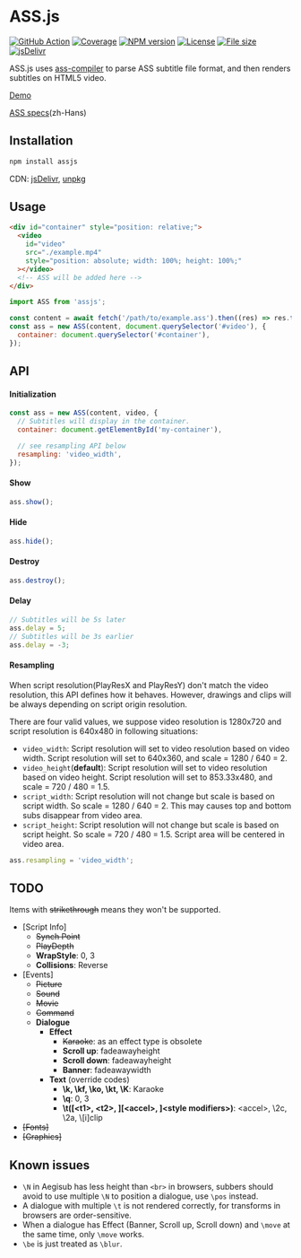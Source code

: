 # ASS.js

[![GitHub Action](https://github.com/weizhenye/ASS/workflows/CI/badge.svg)](https://github.com/weizhenye/ASS/actions)
[![Coverage](https://badgen.net/codecov/c/github/weizhenye/ASS?icon=codecov)](https://codecov.io/gh/weizhenye/ASS)
[![NPM version](https://badgen.net/npm/v/assjs?icon=npm)](https://www.npmjs.com/package/assjs)
[![License](https://badgen.net/npm/license/assjs?icon=https://api.iconify.design/octicon:law.svg?color=white)](https://github.com/weizhenye/assjs/blob/master/LICENSE)
[![File size](https://badgen.net/bundlephobia/minzip/assjs?icon=https://api.iconify.design/ant-design:file-zip-outline.svg?color=white)](https://bundlephobia.com/result?p=assjs)
[![jsDelivr](https://badgen.net/jsdelivr/hits/npm/assjs?icon=https://api.iconify.design/simple-icons:jsdelivr.svg?color=white)](https://www.jsdelivr.com/package/npm/assjs)

ASS.js uses [ass-compiler](https://github.com/weizhenye/ass-compiler) to parse ASS subtitle file format, and then renders subtitles on HTML5 video.

[Demo](https://ass.js.org/)

[ASS specs](https://github.com/weizhenye/ASS/wiki/ASS-%E5%AD%97%E5%B9%95%E6%A0%BC%E5%BC%8F%E8%A7%84%E8%8C%83)(zh-Hans)

## Installation

```bash
npm install assjs
```

CDN: [jsDelivr](https://www.jsdelivr.com/package/npm/assjs), [unpkg](https://unpkg.com/assjs/)

## Usage

```html
<div id="container" style="position: relative;">
  <video
    id="video"
    src="./example.mp4"
    style="position: absolute; width: 100%; height: 100%;"
  ></video>
  <!-- ASS will be added here -->
</div>
```

```js
import ASS from 'assjs';

const content = await fetch('/path/to/example.ass').then((res) => res.text());
const ass = new ASS(content, document.querySelector('#video'), {
  container: document.querySelector('#container'),
});
```

## API

#### Initialization

```js
const ass = new ASS(content, video, {
  // Subtitles will display in the container.
  container: document.getElementById('my-container'),

  // see resampling API below
  resampling: 'video_width',
});
```

#### Show

```js
ass.show();
```

#### Hide

```js
ass.hide();
```

#### Destroy

```js
ass.destroy();
```

#### Delay

```js
// Subtitles will be 5s later
ass.delay = 5;
// Subtitles will be 3s earlier
ass.delay = -3;
```

#### Resampling

When script resolution(PlayResX and PlayResY) don't match the video resolution, this API defines how it behaves. However, drawings and clips will be always depending on script origin resolution.

There are four valid values, we suppose video resolution is 1280x720 and script resolution is 640x480 in following situations:
* `video_width`: Script resolution will set to video resolution based on video width. Script resolution will set to 640x360, and scale = 1280 / 640 = 2.
* `video_height`(__default__): Script resolution will set to video resolution based on video height. Script resolution will set to 853.33x480, and scale = 720 / 480 = 1.5.
* `script_width`: Script resolution will not change but scale is based on script width. So scale = 1280 / 640 = 2. This may causes top and bottom subs disappear from video area.
* `script_height`: Script resolution will not change but scale is based on script height. So scale = 720 / 480 = 1.5. Script area will be centered in video area.

```js
ass.resampling = 'video_width';
```

## TODO

Items with <del>strikethrough</del> means they won't be supported.

* [Script Info]
  * ~~Synch Point~~
  * ~~PlayDepth~~
  * __WrapStyle__: 0, 3
  * __Collisions__: Reverse
* [Events]
  * ~~Picture~~
  * ~~Sound~~
  * ~~Movie~~
  * ~~Command~~
  * __Dialogue__
    + __Effect__
      - ~~Karaoke~~: as an effect type is obsolete
      - __Scroll up__: fadeawayheight
      - __Scroll down__: fadeawayheight
      - __Banner__: fadeawaywidth
    + __Text__ (override codes)
      - __\k, \kf, \ko, \kt, \K__: Karaoke
      - __\q__: 0, 3
      - __\t([&lt;t1&gt;, &lt;t2&gt;, ][&lt;accel&gt;, ]&lt;style modifiers&gt;)__: &lt;accel&gt;, \2c, \2a, \\[i]clip
* ~~[Fonts]~~
* ~~[Graphics]~~

## Known issues

* `\N` in Aegisub has less height than `<br>` in browsers, subbers should avoid to use multiple `\N` to position a dialogue, use `\pos` instead.
* A dialogue with multiple `\t` is not rendered correctly, for transforms in browsers are order-sensitive.
* When a dialogue has Effect (Banner, Scroll up, Scroll down) and `\move` at the same time, only `\move` works.
* `\be` is just treated as `\blur`.
